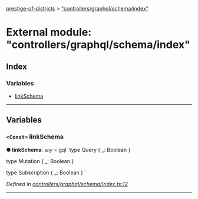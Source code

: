 [prestige-of-districts](../README.md) > ["controllers/graphql/schema/index"](../modules/_controllers_graphql_schema_index_.md)

# External module: "controllers/graphql/schema/index"

## Index

### Variables

* [linkSchema](_controllers_graphql_schema_index_.md#linkschema)

---

## Variables

<a id="linkschema"></a>

### `<Const>` linkSchema

**● linkSchema**: *`any`* =  gql`
  type Query {
    _: Boolean
  }

  type Mutation {
    _: Boolean
  }

  type Subscription {
    _: Boolean
  }
`

*Defined in [controllers/graphql/schema/index.ts:12](https://github.com/YarosJ/prestige-of-districts/blob/dea42b4/controllers/graphql/schema/index.ts#L12)*

___

